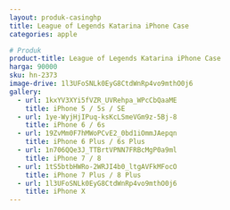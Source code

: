 ```yaml
---
layout: produk-casinghp
title: League of Legends Katarina iPhone Case
categories: apple

# Produk
product-title: League of Legends Katarina iPhone Case
harga: 90000
sku: hn-2373
image-drive: 1l3UFoSNLk0EyG8CtdWnRp4vo9mthO0j6
gallery:
  - url: 1kxYV3XYi5fVZR_UVRehpa_WPcCbQaaME
    title: iPhone 5 / 5s / SE
  - url: 1ye-WyjHjIPuq-ksKcLSmeVGm9z-5Bj-8
    title: iPhone 6 / 6s
  - url: 19ZvMm0F7hMWoPCvE2_0bd1iOmmJAepqn
    title: iPhone 6 Plus / 6s Plus
  - url: 1n706QQe3J_TTBrtVPNN7FRBcMgP0a9ml
    title: iPhone 7 / 8
  - url: 1tS5btbHWRo-2WRJI4b0_ltgAVFkMFocO
    title: iPhone 7 Plus / 8 Plus
  - url: 1l3UFoSNLk0EyG8CtdWnRp4vo9mthO0j6
    title: iPhone X
---
```

